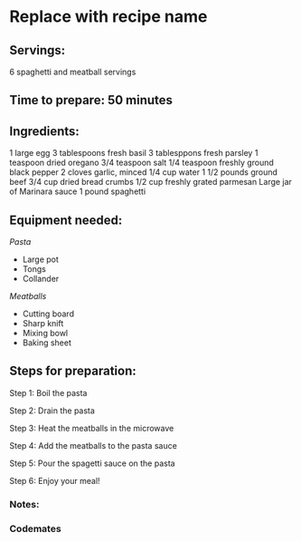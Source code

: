 # Replace with recipe name

## Servings: 
6 spaghetti and meatball servings

## Time to prepare: 50 minutes

## Ingredients:
1 large egg
3 tablespoons fresh basil 
3 tablesppons fresh parsley
1 teaspoon dried oregano
3/4 teaspoon salt 
1/4 teaspoon freshly ground black pepper
2 cloves garlic, minced
1/4 cup water
1 1/2 pounds ground beef
3/4 cup dried bread crumbs 
1/2 cup freshly grated parmesan 
Large jar of Marinara sauce 
1 pound spaghetti 

## Equipment needed:
*Pasta*
- Large pot
- Tongs
- Collander

*Meatballs*
- Cutting board
- Sharp knift
- Mixing bowl
- Baking sheet

## Steps for preparation:
 Step 1: Boil the pasta

 Step 2: Drain the pasta 

 Step 3: Heat the meatballs in the microwave

 Step 4: Add the meatballs to the pasta sauce 

 Step 5: Pour the spagetti sauce on the pasta

 Step 6: Enjoy your meal! 


### Notes:



### Codemates #
